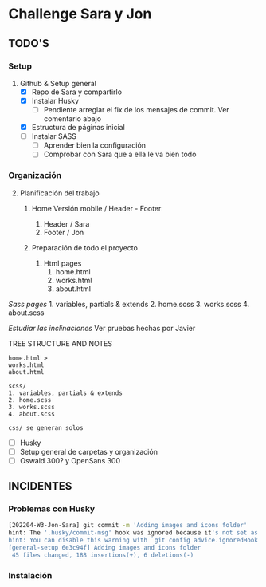 # Challenge Sara y Jon

## TODO'S

### Setup

1. Github & Setup general
    - [x] Repo de Sara y compartirlo
    - [x] Instalar Husky
        - [ ] Pendiente arreglar el fix de los mensajes de commit. Ver comentario abajo
    - [x] Estructura de páginas inicial
    - [ ] Instalar SASS
        - [ ] Aprender bien la configuración
        - [ ] Comprobar con Sara que a ella le va bien todo

### Organización

2. Planificación del trabajo

    1. Home Versión mobile / Header - Footer

        1. Header / Sara
        2. Footer / Jon

    2. Preparación de todo el proyecto
        1. Html pages
            1. home.html
            2. works.html
            3. about.html

_Sass pages_ 1. variables, partials & extends 2. home.scss 3. works.scss 4. about.scss

_Estudiar las inclinaciones_ Ver pruebas hechas por Javier

TREE STRUCTURE AND NOTES

    home.html >
    works.html
    about.html

    scss/
    1. variables, partials & extends
    2. home.scss
    3. works.scss
    4. about.scss

    css/ se generan solos

-   [ ] Husky
-   [ ] Setup general de carpetas y organización
-   [ ] Oswald 300? y OpenSans 300

## INCIDENTES

### Problemas con Husky

```sh
[202204-W3-Jon-Sara] git commit -m 'Adding images and icons folder'                                                                                                    general-setup  ✗ ✈
hint: The '.husky/commit-msg' hook was ignored because it's not set as executable.
hint: You can disable this warning with `git config advice.ignoredHook false`.
[general-setup 6e3c94f] Adding images and icons folder
 45 files changed, 188 insertions(+), 6 deletions(-)
```

<!-- TODO: Revisar esto. Lo dejo desactivado, pero es cutre. -->
<!-- FIXME: Revisar esto. Lo dejo desactivado, pero es cutre. -->

### Instalación
